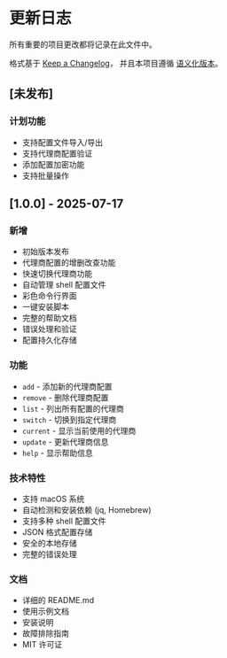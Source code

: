# 更新日志

所有重要的项目更改都将记录在此文件中。

格式基于 [Keep a Changelog](https://keepachangelog.com/zh-CN/1.0.0/)，
并且本项目遵循 [语义化版本](https://semver.org/lang/zh-CN/)。

## [未发布]

### 计划功能
- 支持配置文件导入/导出
- 支持代理商配置验证
- 添加配置加密功能
- 支持批量操作

## [1.0.0] - 2025-07-17

### 新增
- 初始版本发布
- 代理商配置的增删改查功能
- 快速切换代理商功能
- 自动管理 shell 配置文件
- 彩色命令行界面
- 一键安装脚本
- 完整的帮助文档
- 错误处理和验证
- 配置持久化存储

### 功能
- `add` - 添加新的代理商配置
- `remove` - 删除代理商配置
- `list` - 列出所有配置的代理商
- `switch` - 切换到指定代理商
- `current` - 显示当前使用的代理商
- `update` - 更新代理商信息
- `help` - 显示帮助信息

### 技术特性
- 支持 macOS 系统
- 自动检测和安装依赖 (jq, Homebrew)
- 支持多种 shell 配置文件
- JSON 格式配置存储
- 安全的本地存储
- 完整的错误处理

### 文档
- 详细的 README.md
- 使用示例文档
- 安装说明
- 故障排除指南
- MIT 许可证